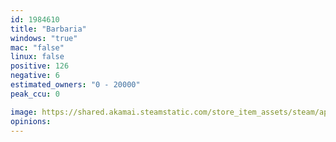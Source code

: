 ```yaml
---
id: 1984610
title: "Barbaria"
windows: "true"
mac: "false"
linux: false
positive: 126
negative: 6
estimated_owners: "0 - 20000"
peak_ccu: 0

image: https://shared.akamai.steamstatic.com/store_item_assets/steam/apps/1984610/header.jpg?t=1707520687
opinions:
---
```

